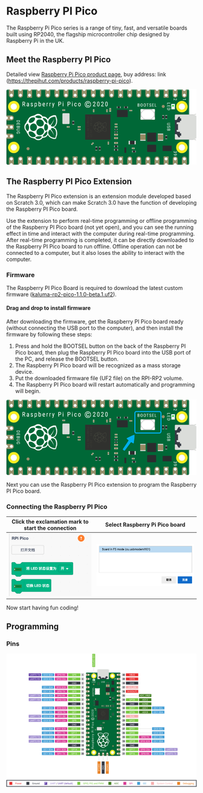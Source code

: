 # Raspberry PI Pico

The Raspberry Pi Pico series is a range of tiny, fast, and versatile boards built using RP2040, the flagship microcontroller chip designed by Raspberry Pi in the UK.

## Meet the Raspberry PI Pico

Detailed view [Raspberry Pi Pico product page](https://www.raspberrypi.com/products/raspberry-pi-pico/), buy address: link (https://thepihut.com/products/raspberry-pi-pico).

![front](./imgs/front.png)

## The Raspberry PI Pico Extension

The Raspberry PI Pico extension is an extension module developed based on Scratch 3.0, which can make Scratch 3.0 have the function of developing the Raspberry PI Pico board.

Use the extension to perform real-time programming or offline programming of the Raspberry PI Pico board (not yet open), and you can see the running effect in time and interact with the computer during real-time programming. After real-time programming is completed, it can be directly downloaded to the Raspberry PI Pico board to run offline. Offline operation can not be connected to a computer, but it also loses the ability to interact with the computer.

### Firmware

The Raspberry PI Pico Board is required to download the latest custom firmware ([kaluma-rp2-pico-1.1.0-beta.1.uf2](./firmware/kaluma-rp2-pico-1.1.0-beta.1.uf2)).

#### Drag and drop to install firmware

After downloading the firmware, get the Raspberry PI Pico board ready (without connecting the USB port to the computer), and then install the firmware by following these steps:

1. Press and hold the BOOTSEL button on the back of the Raspberry PI Pico board, then plug the Raspberry PI Pico board into the USB port of the PC, and release the BOOTSEL button.
2. The Raspberry PI Pico board will be recognized as a mass storage device.
3. Put the downloaded firmware file (UF2 file) on the RPI-RP2 volume.
4. The Raspberry PI Pico board will restart automatically and programming will begin.

![BOOTSET button](./imgs/bootset.png)

Next you can use the Raspberry PI Pico extension to program the Raspberry PI Pico board.

### Connecting the Raspberry PI Pico

| Click the exclamation mark to start the connection | Select Raspberry Pi Pico board
| :---: | :---: |
| ![connection](./imgs/connect.png) | ![select](./imgs/choose.png) |

Now start having fun coding!

## Programming

### Pins

![Pins](./imgs/pinout.png)
 
